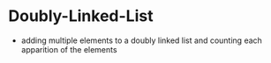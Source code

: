 # Doubly-Linked-List

- adding multiple elements to a doubly linked list
and counting each apparition of the elements
